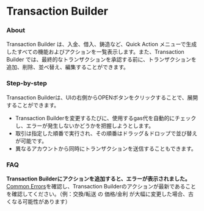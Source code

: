 # Transaction Builder

### About

Transaction Builder は、入金、借入、鋳造など、Quick Action メニューで生成したすべての機能およびアクションを一覧表示します。また、Transaction Builder では、最終的なトランザクションを承認する前に、トランザクションを追加、削除、並べ替え、編集することができます。

### Step-by-step

Transaction Builderは、UIの右側からOPENボタンをクリックすることで、展開することができます。

* Transaction Builderを変更するたびに、使用するgas代を自動的にチェックし、エラーが発生しないかどうかを把握しようとします。
* 取引は指定した順番で実行され、その順番はドラッグ＆ドロップで並び替えが可能です。
* 異なるアカウントから同時にトランザクションを送信することもできます。

### FAQ

**Transaction Builderにアクションを追加すると、エラーが表示されました。** \
[Common Errors](https://docs.euler.finance/guides/common-errors)を確認し、Transaction Builderのアクションが最新であることを確認してください。（例：交換/転送 の 価格/金利 が大幅に変更した場合、古くなる可能性があります）
